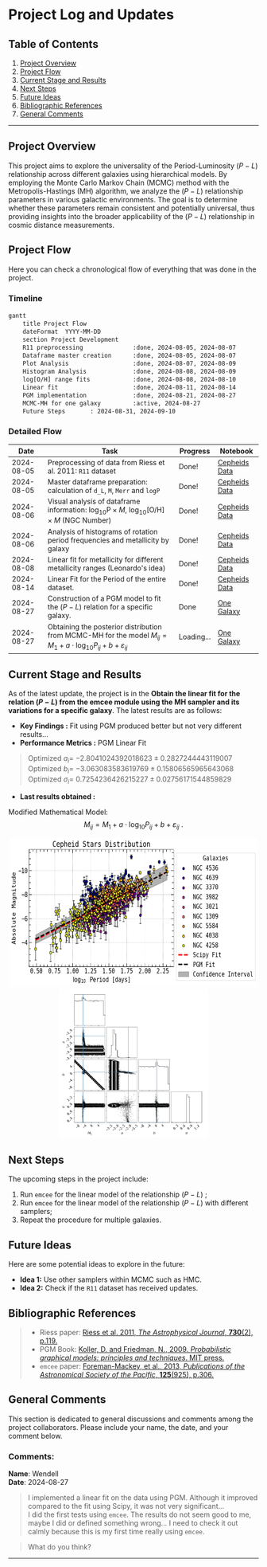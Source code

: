 # Project Log and Updates

## Table of Contents
1. [Project Overview](#project-overview)
2. [Project Flow](#project-flow)
3. [Current Stage and Results](#current-stage-and-results)
4. [Next Steps](#next-steps)
5. [Future Ideas](#future-ideas)
7. [Bibliographic References](#bibliographic-references)
8. [General Comments](#general-comments)

---

## Project Overview
This project aims to explore the universality of the Period-Luminosity $(P−L)$ relationship across different galaxies using hierarchical models. By employing the Monte Carlo Markov Chain (MCMC) method with the Metropolis-Hastings (MH) algorithm, we analyze the $(P-L)$ relationship parameters in various galactic environments. The goal is to determine whether these parameters remain consistent and potentially universal, thus providing insights into the broader applicability of the $(P−L)$ relationship in cosmic distance measurements.

## Project Flow
Here you can check a chronological flow of everything that was done in the project.

### Timeline

```mermaid
gantt
    title Project Flow
    dateFormat  YYYY-MM-DD
    section Project Development
    R11 preprocessing              :done, 2024-08-05, 2024-08-07
    Dataframe master creation      :done, 2024-08-05, 2024-08-07
    Plot Analysis                  :done, 2024-08-07, 2024-08-09
    Histogram Analysis             :done, 2024-08-08, 2024-08-09
    log[O/H] range fits            :done, 2024-08-08, 2024-08-10
    Linear fit                     :done, 2024-08-11, 2024-08-14
    PGM implementation             :done, 2024-08-21, 2024-08-27
    MCMC-MH for one galaxy         :active, 2024-08-27
    Future Steps       : 2024-08-31, 2024-09-10
```

### Detailed Flow

| Date | Task | Progress | Notebook |
| --- | --- | --- | --- |
| 2024-08-05 | Preprocessing of data from Riess et al. 2011: `R11` dataset | Done! | [Cepheids Data](https://github.com/GabrielWendell/Cepheids_Projects/blob/main/Project_1/Cepheids_Data.ipynb) |
| 2024-08-05 | Master dataframe preparation: calculation of `d_L`, `M`, `Merr` and `logP` | Done! | [Cepheids Data](https://github.com/GabrielWendell/Cepheids_Projects/blob/main/Project_1/Cepheids_Data.ipynb) |
| 2024-08-06 | Visual analysis of dataframe information: $\log_{10}\text{P}\times M$, $\log_{10}\left[\text{O/H}\right]\times M$ (NGC Number) | Done! | [Cepheids Data](https://github.com/GabrielWendell/Cepheids_Projects/blob/main/Project_1/Cepheids_Data.ipynb) |	
| 2024-08-06 | Analysis of histograms of rotation period frequencies and metallicity by galaxy | Done! | [Cepheids Data](https://github.com/GabrielWendell/Cepheids_Projects/blob/main/Project_1/Cepheids_Data.ipynb) |
| 2024-08-08 | Linear fit for metallicity for different metallicity ranges (Leonardo's idea) | Done! | [Cepheids Data](https://github.com/GabrielWendell/Cepheids_Projects/blob/main/Project_1/Cepheids_Data.ipynb) |
| 2024-08-14 | Linear Fit for the Period of the entire dataset. | Done! | [Cepheids Data](https://github.com/GabrielWendell/Cepheids_Projects/blob/main/Project_1/Cepheids_Data.ipynb) |
| 2024-08-27 | Construction of a PGM model to fit the $(P-L)$ relation for a specific galaxy. | Done | [One Galaxy](https://github.com/GabrielWendell/Cepheids_Projects/blob/main/Project_1/Cepheids_One_Galaxy.ipynb) |
| 2024-08-27 | Obtaining the posterior distribution from MCMC-MH for the model $M_{ij}=M_{1}+a\cdot\log_{10}P_{ij}+b+\varepsilon_{ij}$ | Loading... | [One Galaxy](https://github.com/GabrielWendell/Cepheids_Projects/blob/main/Project_1/Cepheids_One_Galaxy.ipynb) |



## Current Stage and Results
As of the latest update, the project is in the **Obtain the linear fit for the relation $(P-L)$ from the emcee module using the MH sampler and its variations for a specific galaxy**. The latest results are as follows:
- **Key Findings :** Fit using PGM produced better but not very different results...
- **Performance Metrics :** PGM Linear Fit 
> Optimized $a_{i}=$ $-2.8041024392018623 \pm 0.2827244443119007$ \
> Optimized $b_{i}=$ $-3.063083583619769 \pm 0.15806565965643068$  \
> Optimized $\sigma_{i}=$ $0.7254236426215227 \pm 0.02756171544859829$
- **Last results obtained :**

Modified Mathematical Model: $$M_{ij}=M_{1}+a\cdot\log_{10}P_{ij}+b+\varepsilon_{ij}\text{ }.$$

<p align = "center">
  <img src = "Plots/PGM_Fit_X_Scipy_Fit.png" alt = "PGM Fit X Scipy Fit" width = "500" height = "300"/>
  <img src = "Plots/corner_modified_model.png" alt = "Corner for the Modified Model" width = "300"/>
</p>


## Next Steps
The upcoming steps in the project include:
1. Run `emcee` for the linear model of the relationship $(P-L)$ ;
2. Run `emcee` for the linear model of the relationship $(P-L)$ with different samplers;
3. Repeat the procedure for multiple galaxies.

## Future Ideas
Here are some potential ideas to explore in the future:
- **Idea 1:** Use other samplers within MCMC such as HMC.
- **Idea 2:** Check if the `R11` dataset has received updates.

## Bibliographic References
> - Riess paper: [Riess et al. 2011, *The Astrophysical Journal*, **730**(2), p.119.](https://iopscience.iop.org/article/10.1088/0004-637X/730/2/119/meta)
> - PGM Book: [Koller, D. and Friedman, N., 2009. *Probabilistic graphical models: principles and techniques*. MIT press.](http://mcb111.org/w06/KollerFriedman.pdf)
> - `emcee` paper: [Foreman-Mackey, et al., 2013, *Publications of the Astronomical Society of the Pacific*, **125**(925), p.306.](https://iopscience.iop.org/article/10.1086/670067/meta)


## General Comments
This section is dedicated to general discussions and comments among the project collaborators. Please include your name, the date, and your comment below.

### Comments:

**Name**: Wendell  
**Date**: 2024-08-27  
> I implemented a linear fit on the data using PGM. Although it improved compared to the fit using Scipy, it was not very significant... \
> I did the first tests using `emcee`. The results do not seem good to me, maybe I did or defined something wrong... I need to check it out calmly because this is my first time really using `emcee`.

> What do you think?

---
